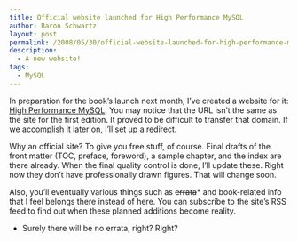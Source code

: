 ```yaml
---
title: Official website launched for High Performance MySQL
author: Baron Schwartz
layout: post
permalink: /2008/05/30/official-website-launched-for-high-performance-mysql/
description:
  - A new website!
tags:
  - MySQL
---
```

In preparation for the book&#8217;s launch next month, I&#8217;ve created a website for it: [High Performance MySQL][1]. You may notice that the URL isn&#8217;t the same as the site for the first edition. It proved to be difficult to transfer that domain. If we accomplish it later on, I&#8217;ll set up a redirect.

Why an official site? To give you free stuff, of course. Final drafts of the front matter (TOC, preface, foreword), a sample chapter, and the index are there already. When the final quality control is done, I&#8217;ll update these. Right now they don&#8217;t have professionally drawn figures. That will change soon.

Also, you&#8217;ll eventually various things such as <del datetime="2008-05-30T20:45:48+00:00">errata</del>* and book-related info that I feel belongs there instead of here. You can subscribe to the site&#8217;s RSS feed to find out when these planned additions become reality.

* Surely there will be no errata, right? Right?

 [1]: http://www.highperfmysql.com/